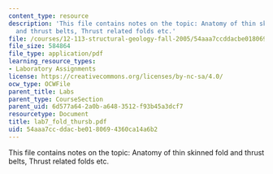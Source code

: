 ```yaml
---
content_type: resource
description: 'This file contains notes on the topic: Anatomy of thin skinned fold
  and thrust belts, Thrust related folds etc.'
file: /courses/12-113-structural-geology-fall-2005/54aaa7ccddacbe0180694360ca14a6b2_lab7_fold_thursb.pdf
file_size: 584864
file_type: application/pdf
learning_resource_types:
- Laboratory Assignments
license: https://creativecommons.org/licenses/by-nc-sa/4.0/
ocw_type: OCWFile
parent_title: Labs
parent_type: CourseSection
parent_uid: 6d577a64-2a0b-a648-3512-f93b45a3dcf7
resourcetype: Document
title: lab7_fold_thursb.pdf
uid: 54aaa7cc-ddac-be01-8069-4360ca14a6b2
---
```

This file contains notes on the topic: Anatomy of thin skinned fold and thrust belts, Thrust related folds etc.